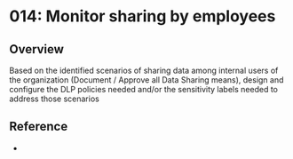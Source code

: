 # 014: Monitor sharing by employees

## Overview

Based on the identified scenarios of sharing data among internal users of the organization (Document / Approve all Data Sharing means), design and configure the DLP policies needed and/or the sensitivity labels needed to address those scenarios

## Reference

* 

